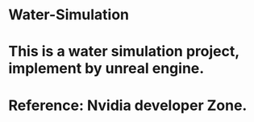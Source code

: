 # Water-Simulation
# This is a water simulation project, implement by unreal engine.
# Reference: Nvidia developer Zone.
